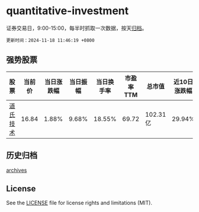 # quantitative-investment

证券交易日，9:00-15:00，每半时抓取一次数据，按天[归档](archives)。

`更新时间：2024-11-18 11:46:19 +0800`

## 强势股票

|股票|当前价|当日涨跌幅|当日振幅|当日换手率|市盈率TTM|总市值|近10日涨跌幅|
|----|----|----|----|----|----|----|----|
|[道氏技术](https://xueqiu.com/S/SZ300409)|16.84|1.88%|9.68%|18.55%|69.72|102.31亿|29.94%|

## 历史归档

[archives](archives)

## License

See the [LICENSE](LICENSE) file for license rights and limitations (MIT).